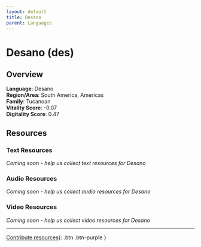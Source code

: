 ```yaml
---
layout: default
title: Desano
parent: Languages
---
```


# Desano (des)

## Overview

**Language**: Desano  
**Region/Area**: South America, Americas  
**Family**: Tucanoan  
**Vitality Score**: -0.07  
**Digitality Score**: 0.47  

## Resources

### Text Resources
*Coming soon - help us collect text resources for Desano*

### Audio Resources
*Coming soon - help us collect audio resources for Desano*

### Video Resources
*Coming soon - help us collect video resources for Desano*

---

[Contribute resources](https://fairtrain.github.io/){: .btn .btn-purple }

